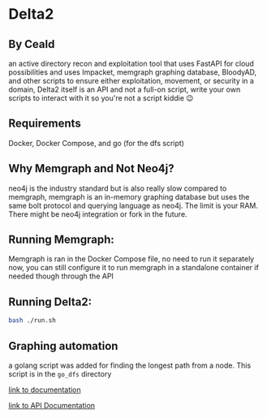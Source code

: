 # Delta2
## By Ceald

an active directory recon and exploitation tool that uses FastAPI for cloud possibilities and uses Impacket, memgraph graphing database, BloodyAD, and other scripts to ensure either exploitation, movement, or security in a domain, Delta2 itself is an API and not a full-on script, write your own scripts to interact with it so you're not a script kiddie 😉


## Requirements
Docker, Docker Compose, and go (for the dfs script)
<!-- 1. Installed Memgraph
2. Have docker or python 3.11.7+ installed, docker is recommended though -->



## Why Memgraph and Not Neo4j? 
neo4j is the industry standard but is also really slow compared to memgraph, memgraph is an in-memory graphing database but uses the same bolt protocol and querying language as neo4j. The limit is your RAM. There might be neo4j integration or fork in the future.


## Running Memgraph:
<!-- ~~~bash
docker run -p 0.0.0.0:7687:7687 -p 0.0.0.0:7444:7444 -p 0.0.0.0:3000:3000 -name memgraphmemgraph/memgraph_platform
~~~ -->
Memgraph is ran in the Docker Compose file, no need to run it separately now, you can still configure it to run memgraph in a standalone container if needed though through the API


## Running Delta2:
~~~bash
bash ./run.sh
~~~

## Graphing automation
a golang script was added for finding the longest path from a node. This script is in the `go_dfs` directory


[link to documentation](docs.md)
 
[link to API Documentation](api.md)